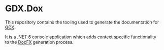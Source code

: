 # GDX.Dox

This repository contains the tooling used to generate the documentation for [GDX](https://github.com/dotBunny/GDX).

It is a [.NET 6](https://dotnet.microsoft.com/en-us/download/dotnet/6.0) console application which adds context specific
functionality to the [DocFX](https://dotnet.github.io/docfx/) generation process.
